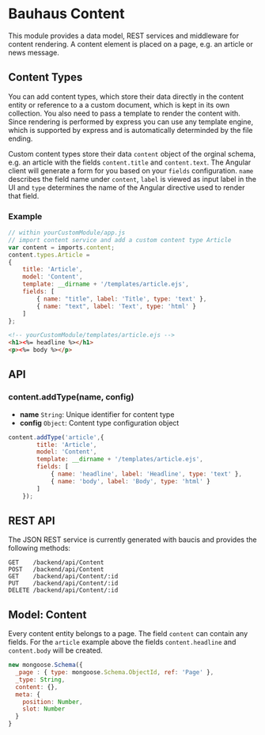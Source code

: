 # Bauhaus Content

This module provides a data model, REST services and middleware for content rendering. A content element is placed on a page, e.g. an article or news message. 

## Content Types 

You can add content types, which store their data directly in the content entity or reference to a a custom document, which is kept in its own collection. You also need to pass a template to render the content with. Since rendering is performed by express you can use any template engine, which is supported by express and is automatically determinded by the file ending.

Custom content types store their data `content` object of the orginal schema, e.g. an article with the fields `content.title` and `content.text`. The Angular client will generate a form for you based on your `fields` configuration. `name` describes the field name under `content`, `label` is viewed as input label in the UI and `type` determines the name of the Angular directive used to render that field.

### Example

```javascript
// within yourCustomModule/app.js
// import content service and add a custom content type Article
var content = imports.content;
content.types.Article = 
{
    title: 'Article',
    model: 'Content',
    template: __dirname + '/templates/article.ejs',
    fields: [
        { name: "title", label: 'Title', type: 'text' },
        { name: "text", label: 'Text', type: 'html' }
    ]
};
```

```html
<!-- yourCustomModule/templates/article.ejs -->
<h1><%= headline %></h1>
<p><%= body %></p>
```

## API

### content.addType(name, config)

* **name** `String`: Unique identifier for content type
* **config** `Object`: Content type configuration object

```javascript
content.addType('article',{
        title: 'Article',
        model: 'Content',
        template: __dirname + '/templates/article.ejs',
        fields: [
            { name: 'headline', label: 'Headline', type: 'text' },
            { name: 'body', label: 'Body', type: 'html' }
        ]
    });
```

## REST API

The JSON REST service is currently generated with baucis and provides the following methods:

```
GET    /backend/api/Content        
POST   /backend/api/Content
GET    /backend/api/Content/:id
PUT    /backend/api/Content/:id
DELETE /backend/api/Content/:id
```

## Model: Content

Every content entity belongs to a page. The field `content` can contain any fields. For the `article` example above the fields `content.headline` and `content.body` will be created.

```javascript
new mongoose.Schema({
  _page : { type: mongoose.Schema.ObjectId, ref: 'Page' },
  _type: String,
  content: {},
  meta: {
    position: Number,
    slot: Number
  }
}
```